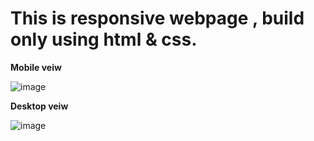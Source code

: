 # This is responsive webpage , build only using html & css.

**Mobile veiw**

![image](https://github.com/user-attachments/assets/6185a6b1-491d-40cd-8ca7-ce580b700d89)

**Desktop veiw** 

![image](https://github.com/user-attachments/assets/6e38a946-ad46-48b1-8682-ca67bb31d282)

